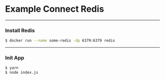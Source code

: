 # Example Connect Redis

---

### Install Redis
```sh
$ docker run --name some-redis -dp 6379:6379 redis
```
--- 

### Init App

```sh
$ yarn
$ node index.js
```
